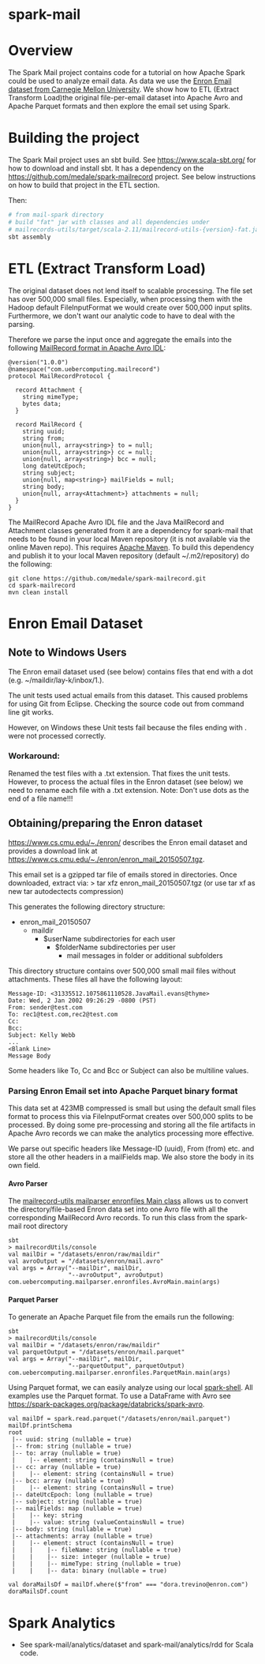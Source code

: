 spark-mail
==========

# Overview
The Spark Mail project contains code for a tutorial on how Apache Spark could be used to analyze email data. As data
we use the [Enron Email dataset from Carnegie Mellon University](https://www.cs.cmu.edu/~./enron/). We show how to
ETL (Extract Transform Load)the original file-per-email dataset into Apache Avro and Apache Parquet formats and then 
explore the email set using Spark.

# Building the project
The Spark Mail project uses an sbt build. See https://www.scala-sbt.org/ for how to download and install sbt. It has a
dependency on the https://github.com/medale/spark-mailrecord project. See below instructions on how to build that project
in the ETL section.

Then:
```bash
# from mail-spark directory
# build "fat" jar with classes and all dependencies under 
# mailrecords-utils/target/scala-2.11/mailrecord-utils-{version}-fat.jar
sbt assembly
```

# ETL (Extract Transform Load)
The original dataset does not lend itself to scalable processing. The file set has over 500,000 small files. Especially, 
when processing them with the Hadoop default FileInputFormat we would create over 500,000 input splits. Furthermore, 
we don't want our analytic code to have to deal with the parsing.

Therefore we parse the input once and aggregate the emails into the following 
[MailRecord format in Apache Avro IDL](https://github.com/medale/spark-mailrecord/blob/master/src/main/avro/com/uebercomputing/mailrecord/MailRecord.avdl):

```
@version("1.0.0")
@namespace("com.uebercomputing.mailrecord")
protocol MailRecordProtocol {

  record Attachment {
    string mimeType;
    bytes data;
  }

  record MailRecord {
    string uuid;
    string from;
    union{null, array<string>} to = null;
    union{null, array<string>} cc = null;
    union{null, array<string>} bcc = null;
    long dateUtcEpoch;
    string subject;
    union{null, map<string>} mailFields = null;
    string body;
    union{null, array<Attachment>} attachments = null;
  }
}
```

The MailRecord Apache Avro IDL file and the Java MailRecord and Attachment classes generated from it are a dependency
for spark-mail that needs to be found in your local Maven repository (it is not available via the online Maven repo).
This requires [Apache Maven](https://maven.apache.org/). To build this dependency and publish it to your local Maven 
repository (default ~/.m2/repository) do the following:

```
git clone https://github.com/medale/spark-mailrecord.git
cd spark-mailrecord
mvn clean install
```

# Enron Email Dataset

## Note to Windows Users
The Enron email dataset used (see below) contains files that end with a dot
(e.g. ~/maildir/lay-k/inbox/1.).

The unit tests used actual emails from this dataset. This caused problems for
using Git from Eclipse. Checking the source code out from command line git
works.

However, on Windows these Unit tests fail because the files ending with . were
not processed correctly.

### Workaround:
Renamed the test files with a .txt extension. That fixes the unit tests.
However, to process the actual files in the Enron dataset (see below) we need
to rename each file with a .txt extension. Note: Don't use dots as the end of
a file name!!!

## Obtaining/preparing the Enron dataset

https://www.cs.cmu.edu/~./enron/ describes the Enron email dataset and provides
a download link at https://www.cs.cmu.edu/~./enron/enron_mail_20150507.tgz. 

This email set is a gzipped tar file of emails stored in directories. Once
downloaded, extract via:
    > tar xfz enron_mail_20150507.tgz   (or use tar xf as new tar autodectects compression)

This generates the following directory structure:
* enron_mail_20150507
  * maildir
    * $userName subdirectories for each user
      * $folderName subdirectories per user
        * mail messages in folder or additional subfolders

This directory structure contains over 500,000 small mail files without
attachments. These files all have the following layout:

    Message-ID: <31335512.1075861110528.JavaMail.evans@thyme>
    Date: Wed, 2 Jan 2002 09:26:29 -0800 (PST)
    From: sender@test.com
    To: rec1@test.com,rec2@test.com
    Cc:
    Bcc:
    Subject: Kelly Webb
    ...
    <Blank Line>
    Message Body

Some headers like To, Cc and Bcc or Subject can also be multiline values.

### Parsing Enron Email set into Apache Parquet binary format

This data set at 423MB compressed is small but using the default small files
format to process this via FileInputFormat creates over 500,000 splits to be
processed. By doing some pre-processing and storing all the file artifacts in
Apache Avro records we can make the analytics processing more effective.

We parse out specific headers like Message-ID (uuid), From (from) etc. and store
all the other headers in a mailFields map. We also store the body in its own
field.

#### Avro Parser
The [mailrecord-utils mailparser enronfiles Main class](https://github.com/medale/spark-mail/blob/master/mailrecord-utils/src/main/scala/com/uebercomputing/mailparser/enronfiles/AvroMain.scala)
allows us to convert the directory/file-based Enron data set into one Avro file
with all the corresponding MailRecord Avro records. To run this class from the
spark-mail root directory

```
sbt
> mailrecordUtils/console
val mailDir = "/datasets/enron/raw/maildir"
val avroOutput = "/datasets/enron/mail.avro"
val args = Array("--mailDir", mailDir,
                 "--avroOutput", avroOutput)
com.uebercomputing.mailparser.enronfiles.AvroMain.main(args)
```

#### Parquet Parser
To generate an Apache Parquet file from the emails run the following:

```
sbt
> mailrecordUtils/console
val mailDir = "/datasets/enron/raw/maildir"
val parquetOutput = "/datasets/enron/mail.parquet"
val args = Array("--mailDir", mailDir,
                 "--parquetOutput", parquetOutput)
com.uebercomputing.mailparser.enronfiles.ParquetMain.main(args)
```

Using Parquet format, we can easily analyze using our local [spark-shell](http://spark.apache.org).
All examples use the Parquet format. To use a DataFrame with Avro see 
https://spark-packages.org/package/databricks/spark-avro.

```
val mailDf = spark.read.parquet("/datasets/enron/mail.parquet")
mailDf.printSchema
root
 |-- uuid: string (nullable = true)
 |-- from: string (nullable = true)
 |-- to: array (nullable = true)
 |    |-- element: string (containsNull = true)
 |-- cc: array (nullable = true)
 |    |-- element: string (containsNull = true)
 |-- bcc: array (nullable = true)
 |    |-- element: string (containsNull = true)
 |-- dateUtcEpoch: long (nullable = true)
 |-- subject: string (nullable = true)
 |-- mailFields: map (nullable = true)
 |    |-- key: string
 |    |-- value: string (valueContainsNull = true)
 |-- body: string (nullable = true)
 |-- attachments: array (nullable = true)
 |    |-- element: struct (containsNull = true)
 |    |    |-- fileName: string (nullable = true)
 |    |    |-- size: integer (nullable = true)
 |    |    |-- mimeType: string (nullable = true)
 |    |    |-- data: binary (nullable = true)

val doraMailsDf = mailDf.where($"from" === "dora.trevino@enron.com")
doraMailsDf.count
```

# Spark Analytics
* See spark-mail/analytics/dataset and spark-mail/analytics/rdd for Scala code.

